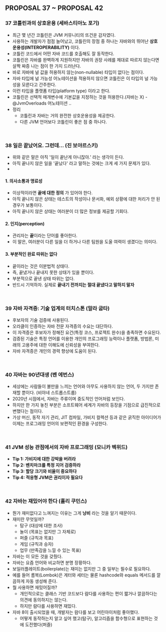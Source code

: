 ## PROPOSAL 37 ~ PROPOSAL 42

### 37 코틀린과의 상호운용 (세바스티아노 포기)
  - 최근 몇 년간 코틀린은 JVM 커뮤니티의 뜨건운 감자였다.
  - 사용하는 개발자가 점점 늘어났고, 코틀린의 장점 중 하나는 자바와의 뛰어난 **상호운용성(INTEROPERABILITY)** 이다.
  - 코틀린 코드에서 어떤 자바 코드를 호출해도 잘 동작한다.
  - 코틀린은 자바를 완벽하게 지원하지만 자바의 권장 사례를 제대로 따르지 않는다면 살짝 짜증 나는 점이 한 가지 드러난다.
  - 바로 자바에 널 값을 허용하지 않는(non-nullable) 타입이 없다는 점이다.
  - 자바 타입에 널 가능성 어노테이션을 적용하지 않으면 코틀린은 이 타입의 널 가능성을 모른다고 간주한다. 
  - 이런 타입을 플랫폼 타입(platform type) 이라고 한다.
  - 코틀린은 선택적 매개변수에 기본값을 지정하는 것을 허용한다.(자바는 X) - @JvmOverloads 어노테이션 ..
  - 정리
    - 코틀린과 자바는 거의 완전한 상호운용성을 제공한다.
    - 다른 JVM 언어보다 코틀린이 좋은 점 중 하나다.

<br>

### 38 일은 끝났어요. 그런데... (진 보야르스키)
  - 위와 같은 말은 아직 '일이 끝난게 아니잖아.' 라는 생각이 든다.
  - 아직 끝나지 않은 일을 '끝났다' 라고 말하는 것에는 크게 세 가지 문제가 있다.
  - 
#### 1. 의사소통과 명료성
  - 이상적이라면 **끝에 대한 정의** 가 있어야 한다.
  - 아직 끝나지 않은 상태는 테스트의 작성이나 문서화, 예외 상황에 대한 처리가 안 된 경우가 보통이다.
  - 아직 끝나지 않은 상태는 여러분이 더 많은 정보를 제공할 기회다.

#### 2. 인지(perception)
  - 관리자는 **끝**이라는 단어를 좋아한다.
  - 이 말은, 여러분이 다른 일을 더 하거나 다른 팀원을 도울 여력이 생겼다는 의미다.

#### 3. 부분적인 완료 따위는 없다
  - 끝이라는 것은 이분법적 상태다.
  - 즉, 끝냈거나 끝내지 못한 상태가 있을 뿐이다.
  - 부분적으로 끝낸 상태 따위는 없다.
  - 반드시 기억하자. 실제로 **끝내기 전까지는 절대 끝냈다고 말하지 말자**

<br>

### 39 자바 자격증: 기술 업계의 터치스톤 (말라 굽타)
  - 후보자의 기술 검증에 사용된다.
  - 오라클이 인증하는 자바 전문 자격증의 수요는 대단하다.
  - 이 자격증은 후보자가 정해진 요건(특정 코스, 프로젝트 완수)을 충족하면 수요된다.
  - 검증된 기술은 특정 언어를 이용한 개인의 프로그래밍 능력이나 플랫폼, 방법론, 미래의 고용주에 대한 이해도에 신뢰성을 부여한다.
  - 자바 자격증은 개인의 경력 향상에 도움이 된다.

<br>

### 40 자바는 90년대생 (벤 에번스)
  - 세상에는 사람들이 불만을 느끼는 언어와 아무도 사용하지 않는 언어, 두 가지만 존재할 뿐이다. (비야네 스트롭스트룹)
  - 2020년 시점에서, 자바는 주류이며 중도적인 언어처럼 보인다.
  - 하지만 한 가지 놓친 부분은 소프트웨어 세계가 자바의 등장을 기점으로 급진적으로 변했다는 점이다.
  - 가상 머신, 동작 자기 관리, JIT 컴파일, 가비지 컬렉션 등과 같은 굵직한 아이디어가 이제는 프로그래밍 언어의 보편적인 환경을 구성한다.

<br>

### 41 JVM 성능 관점에서의 자바 프로그래밍 (모니카 벡위드)
  - **Tip 1: 가비지에 대한 강박을 버려라**
  - **Tip 2: 벤치마크를 특정 지어 검증하라**
  - **Tip 3: 할당 크기와 비율이 중요하다**
  - **Tip 4: 적응형 JVM은 권리이자 필요다**

<br>

### 42 자바는 재밌어야 한다 (홀리 쿠민스)
  - 뭔가 재미없다고 느껴지는 이유는 그게 **낭비** 라는 것을 알기 때문이다.
  - 재미란 무엇일까?
    - 탐구 (대상에 대한 조사)
    - 놀이 (목표는 없지만 그 자체로)
    - 퍼즐 (규칙과 목표)
    - 게임 (규칙과 승자)
    - 업무 (만족감을 느낄 수 있는 목표)
  - 자바는 이 모든 것을 갖췄다.
  - 자바는 요즘 언어와 비교하면 분명 장황하다.
  - 보일러플레이트(boilerplate)는 재미는 없지만 그 중 일부는 필수로 필요하다.
  - 예를 들어 롬복(Lombok)은 게터와 세터는 물론 hashcode와 equals 메서드를 깔끔하게 자동 생성해 준다.
  - 뭘 사용하면 재밌어질까?
    - 개인적으로는 클래스 기반 코드보다 람다를 사용하는 편이 짧거나 깔끔하다는 의견에 동의하지는 않는다.
    - 하지만 람다를 사용하면 재밌다.
  - 자바 8이 출시되었을 때, 개발자는 람다를 보고 어린아이처럼 좋아했다.
    - 어떻게 동작하는지 알고 싶어 했고(탐구), 알고리즘을 함수형으로 표현하는 것에 도전했다(퍼즐)

